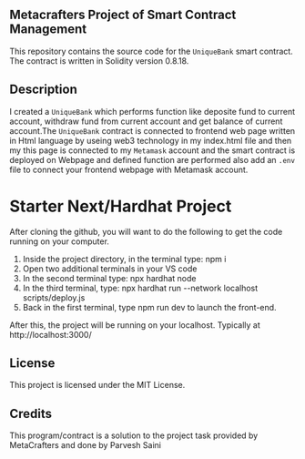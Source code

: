 
## Metacrafters Project of Smart Contract Management
This repository contains the source code for the  `UniqueBank` smart contract. The contract is written in Solidity version 0.8.18.

## Description
I created a `UniqueBank` which performs function like deposite fund to current account,
withdraw fund from current account and get balance of current account.The `UniqueBank` contract is connected to frontend web page written in Html language by useing web3 technology in my index.html file
and then my this page is connected to my `Metamask` account and the smart contract is deployed on Webpage and defined function are performed also add an ``.env`` file to connect your frontend webpage with Metamask account.

# Starter Next/Hardhat Project

After cloning the github, you will want to do the following to get the code running on your computer.

1. Inside the project directory, in the terminal type: npm i
2. Open two additional terminals in your VS code
3. In the second terminal type: npx hardhat node
4. In the third terminal, type: npx hardhat run --network localhost scripts/deploy.js
5. Back in the first terminal, type npm run dev to launch the front-end.

After this, the project will be running on your localhost. 
Typically at http://localhost:3000/

## License

This project is licensed under the MIT License.

## Credits

This program/contract is a solution to the project task provided by MetaCrafters and done by Parvesh Saini